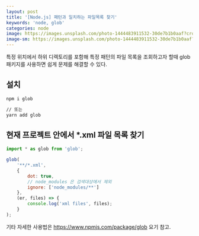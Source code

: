 ```yaml
---
layout: post
title: '[Node.js] 패턴과 일치하는 파일목록 찾기'
keywords: 'node, glob'
categories: node
image: https://images.unsplash.com/photo-1444483911532-30de7b1b0aaf?crop=entropy&cs=tinysrgb&fit=crop&fm=jpg&h=1200&ixid=eyJhcHBfaWQiOjF9&ixlib=rb-1.2.1&q=80&w=2000
image-sm: https://images.unsplash.com/photo-1444483911532-30de7b1b0aaf?crop=entropy&cs=tinysrgb&fit=crop&fm=jpg&h=1200&ixid=eyJhcHBfaWQiOjF9&ixlib=rb-1.2.1&q=80&w=2000
---
```


특정 위치에서 하위 디렉토리를 포함해 특정 패턴의 파일 목록을 조회하고자 할때 glob 패키지를 사용하면 쉽게 문제를 해결할 수 있다.

## 설치

```bash
npm i glob

// 또는
yarn add glob
```

<ins class="adsbygoogle"
     style="display:block; text-align:center;"
     data-ad-layout="in-article"
     data-ad-format="fluid"
     data-ad-client="ca-pub-7073298118440059"
     data-ad-slot="8400970402"></ins>

<script>
     (adsbygoogle = window.adsbygoogle || []).push({});
</script>

## 현재 프로젝트 안에서 \*.xml 파일 목록 찾기

```js
import * as glob from 'glob';

glob(
    '**/*.xml',
    {
        dot: true,
        // node_modules 은 검색대상에서 제외
        ignore: ['node_modules/**']
    },
    (er, files) => {
        console.log('xml files', files);
    }
);
```

기타 자세한 사용법은 <https://www.npmjs.com/package/glob> 요기 참고.
